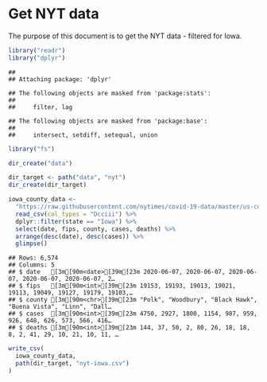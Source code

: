 Get NYT data
================

The purpose of this document is to get the NYT data - filtered for Iowa.

``` r
library("readr")
library("dplyr")
```

    ## 
    ## Attaching package: 'dplyr'

    ## The following objects are masked from 'package:stats':
    ## 
    ##     filter, lag

    ## The following objects are masked from 'package:base':
    ## 
    ##     intersect, setdiff, setequal, union

``` r
library("fs")
```

``` r
dir_create("data")

dir_target <- path("data", "nyt")
dir_create(dir_target)
```

``` r
iowa_county_data <- 
  "https://raw.githubusercontent.com/nytimes/covid-19-data/master/us-counties.csv" %>%
  read_csv(col_types = "Dcciii") %>%
  dplyr::filter(state == "Iowa") %>%
  select(date, fips, county, cases, deaths) %>%
  arrange(desc(date), desc(cases)) %>%
  glimpse()
```

    ## Rows: 6,574
    ## Columns: 5
    ## $ date   [3m[90m<date>[39m[23m 2020-06-07, 2020-06-07, 2020-06-07, 2020-06-07, 2020-06-07, 2…
    ## $ fips   [3m[90m<int>[39m[23m 19153, 19193, 19013, 19021, 19113, 19049, 19127, 19179, 19103,…
    ## $ county [3m[90m<chr>[39m[23m "Polk", "Woodbury", "Black Hawk", "Buena Vista", "Linn", "Dall…
    ## $ cases  [3m[90m<int>[39m[23m 4750, 2927, 1800, 1154, 987, 959, 926, 648, 626, 573, 566, 416…
    ## $ deaths [3m[90m<int>[39m[23m 144, 37, 50, 2, 80, 26, 18, 18, 8, 2, 41, 29, 10, 21, 10, 11, …

``` r
write_csv(
  iowa_county_data,
  path(dir_target, "nyt-iowa.csv")
)
```
